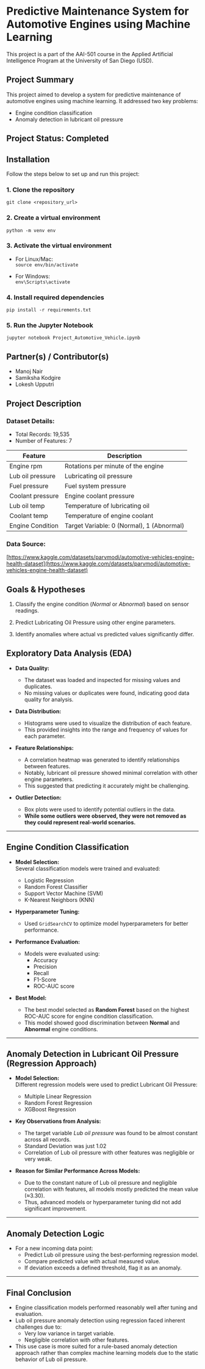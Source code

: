 # **Predictive Maintenance System for Automotive Engines using Machine Learning**
This project is a part of the AAI-501 course in the Applied Artificial Intelligence Program at the University of San Diego (USD).


## Project Summary

This project aimed to develop a system for predictive maintenance of automotive engines using machine learning. It addressed two key problems:
- Engine condition classification
- Anomaly detection in lubricant oil pressure

## Project Status: **Completed**

## Installation

Follow the steps below to set up and run this project:

### 1. Clone the repository
`git clone <repository_url>`

### 2. Create a virtual environment
`python -m venv env`

### 3. Activate the virtual environment
- For Linux/Mac:  
`source env/bin/activate`

- For Windows:  
`env\Scripts\activate`

### 4. Install required dependencies
`pip install -r requirements.txt`

### 5. Run the Jupyter Notebook
`jupyter notebook Project_Automotive_Vehicle.ipynb`

## Partner(s) / Contributor(s)

- Manoj Nair
- Samiksha Kodgire
- Lokesh Upputri

## Project Description

### Dataset Details:

- Total Records: 19,535
- Number of Features: 7

| Feature            | Description                                |
|-------------------|--------------------------------------------|
| Engine rpm        | Rotations per minute of the engine         |
| Lub oil pressure  | Lubricating oil pressure                   |
| Fuel pressure     | Fuel system pressure                       |
| Coolant pressure  | Engine coolant pressure                    |
| Lub oil temp      | Temperature of lubricating oil             |
| Coolant temp      | Temperature of engine coolant              |
| Engine Condition  | Target Variable: 0 (Normal), 1 (Abnormal) |

### Data Source:
[https://www.kaggle.com/datasets/parvmodi/automotive-vehicles-engine-health-dataset](https://www.kaggle.com/datasets/parvmodi/automotive-vehicles-engine-health-dataset)

## Goals & Hypotheses

1. Classify the engine condition (*Normal* or *Abnormal*) based on sensor readings.

2. Predict Lubricating Oil Pressure using other engine parameters.

3. Identify anomalies where actual vs predicted values significantly differ.

## Exploratory Data Analysis (EDA)

- **Data Quality:**  
  - The dataset was loaded and inspected for missing values and duplicates.  
  - No missing values or duplicates were found, indicating good data quality for analysis.

- **Data Distribution:**  
  - Histograms were used to visualize the distribution of each feature.  
  - This provided insights into the range and frequency of values for each parameter.

- **Feature Relationships:**  
  - A correlation heatmap was generated to identify relationships between features.  
  - Notably, lubricant oil pressure showed minimal correlation with other engine parameters.  
  - This suggested that predicting it accurately might be challenging.

- **Outlier Detection:**  
  - Box plots were used to identify potential outliers in the data.  
  - **While some outliers were observed, they were not removed as they could represent real-world scenarios.**

---

## Engine Condition Classification

- **Model Selection:**  
  Several classification models were trained and evaluated:
  - Logistic Regression
  - Random Forest Classifier
  - Support Vector Machine (SVM)
  - K-Nearest Neighbors (KNN)

- **Hyperparameter Tuning:**  
  - Used `GridSearchCV` to optimize model hyperparameters for better performance.

- **Performance Evaluation:**  
  - Models were evaluated using:
    - Accuracy
    - Precision
    - Recall
    - F1-Score
    - ROC-AUC score
- **Best Model:**
  - The best model selected as **Random Forest** based on the highest ROC-AUC score for engine condition classification.
  - This model showed good discrimination between **Normal** and **Abnormal** engine conditions.


---

## Anomaly Detection in Lubricant Oil Pressure (Regression Approach)

- **Model Selection:**  
  Different regression models were used to predict Lubricant Oil Pressure:
  - Multiple Linear Regression
  - Random Forest Regression
  - XGBoost Regression

- **Key Observations from Analysis:**
  - The target variable *Lub oil pressure* was found to be almost constant across all records.
  - Standard Deviation was just 1.02
  - Correlation of Lub oil pressure with other features was negligible or very weak.

- **Reason for Similar Performance Across Models:**  
  - Due to the constant nature of Lub oil pressure and negligible correlation with features, all models mostly predicted the mean value (≈3.30).
  - Thus, advanced models or hyperparameter tuning did not add significant improvement.

---

## Anomaly Detection Logic

- For a new incoming data point:
  - Predict Lub oil pressure using the best-performing regression model.
  - Compare predicted value with actual measured value.
  - If deviation exceeds a defined threshold, flag it as an anomaly.

---

## Final Conclusion

- Engine classification models performed reasonably well after tuning and evaluation.
- Lub oil pressure anomaly detection using regression faced inherent challenges due to:
  - Very low variance in target variable.
  - Negligible correlation with other features.
- This use case is more suited for a rule-based anomaly detection approach rather than complex machine learning models due to the static behavior of Lub oil pressure.
